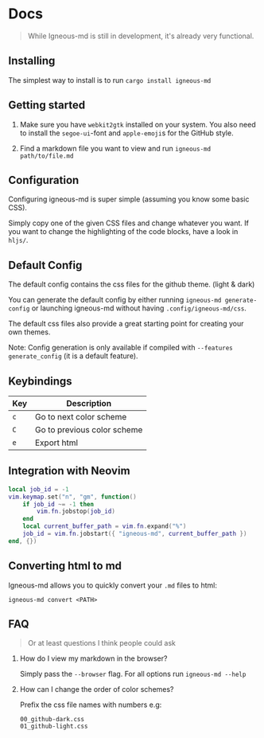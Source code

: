 # Docs

> While Igneous-md is still in development, it's already very functional.

## Installing

The simplest way to install is to run `cargo install igneous-md`

## Getting started

1. Make sure you have `webkit2gtk` installed on your system. You also need to install the `segoe-ui`-font and `apple-emoji`s for the GitHub style.

2. Find a markdown file you want to view and run `igneous-md path/to/file.md`

## Configuration

Configuring igneous-md is super simple (assuming you know some basic CSS).

Simply copy one of the given CSS files and change whatever you want. If you want to change the highlighting of the code blocks, have a look in `hljs/`.

## Default Config 

The default config contains the css files for the github theme. (light & dark)

You can generate the default config by either running `igneous-md generate-config` or launching igneous-md without having `.config/igneous-md/css`.

The default css files also provide a great starting point for creating your own themes.

Note: Config generation is only available if compiled with `--features generate_config` (it is a default feature).

## Keybindings

| Key | Description                  |
| --- | ---------------------------- |
| `c` | Go to next color scheme      |
| `C` | Go to previous color scheme  |
| `e` | Export html                  |

## Integration with Neovim

```lua
local job_id = -1
vim.keymap.set("n", "gm", function()
	if job_id ~= -1 then
		vim.fn.jobstop(job_id)
	end
	local current_buffer_path = vim.fn.expand("%")
	job_id = vim.fn.jobstart({ "igneous-md", current_buffer_path })
end, {})
```

## Converting html to md 

Igneous-md allows you to quickly convert your `.md` files to html: 

`igneous-md convert <PATH>`

## FAQ

> Or at least questions I think people could ask

1. How do I view my markdown in the browser?

   Simply pass the `--browser` flag. For all options run `igneous-md --help`

2. How can I change the order of color schemes?

   Prefix the css file names with numbers e.g:

   ```
   00_github-dark.css
   01_github-light.css
   ```
